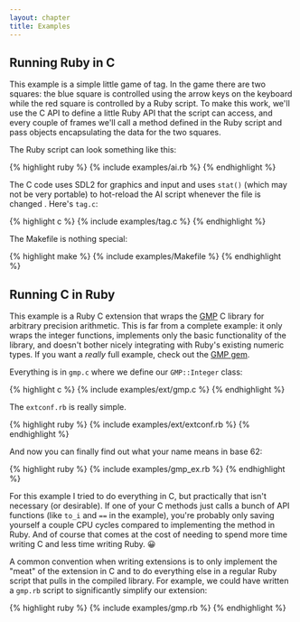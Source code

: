 ```yaml
---
layout: chapter
title: Examples
---
```


## Running Ruby in C ##

This example is a simple little game of tag. In the game there are two squares:
the blue square is controlled using the arrow keys on the keyboard while the red
square is controlled by a Ruby script. To make this work, we'll use the C API to
define a little Ruby API that the script can access, and every couple of frames
we'll call a method defined in the Ruby script and pass objects encapsulating
the data for the two squares.

The Ruby script can look something like this:

{% highlight ruby %}
{% include examples/ai.rb %}
{% endhighlight %}

The C code uses SDL2 for graphics and input and uses `stat()` (which may not be
very portable) to hot-reload the AI script whenever the file is changed . Here's
`tag.c`:

{% highlight c %}
{% include examples/tag.c %}
{% endhighlight %}

The Makefile is nothing special:

{% highlight make %}
{% include examples/Makefile %}
{% endhighlight %}

## Running C in Ruby ##

This example is a Ruby C extension that wraps the [GMP][gmp] C library for
arbitrary precision arithmetic. This is far from a complete example: it only
wraps the integer functions, implements only the basic functionality of the
library, and doesn't bother nicely integrating with Ruby's existing numeric
types. If you want a _really_ full example, check out the [GMP gem][gem].

[gmp]: https://gmplib.org/
[gem]: https://github.com/srawlins/gmp

Everything is in `gmp.c` where we define our `GMP::Integer` class:

{% highlight c %}
{% include examples/ext/gmp.c %}
{% endhighlight %}

The `extconf.rb` is really simple.

{% highlight ruby %}
{% include examples/ext/extconf.rb %}
{% endhighlight %}

And now you can finally find out what your name means in base 62:

{% highlight ruby %}
{% include examples/gmp_ex.rb %}
{% endhighlight %}

For this example I tried to do everything in C, but practically that isn't
necessary (or desirable). If one of your C methods just calls a bunch of API
functions (like `to_i` and `==` in the example), you're probably only saving
yourself a couple CPU cycles compared to implementing the method in Ruby. And of
course that comes at the cost of needing to spend more time writing C and less
time writing Ruby. 😀

A common convention when writing extensions is to only implement the "meat" of
the extension in C and to do everything else in a regular Ruby script that pulls
in the compiled library. For example, we could have written a `gmp.rb` script to
significantly simplify our extension:

{% highlight ruby %}
{% include examples/gmp.rb %}
{% endhighlight %}
